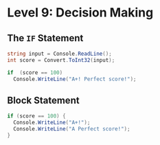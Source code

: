 # Level 9: Decision Making
## The `IF` Statement

```csharp
string input = Console.ReadLine();
int score = Convert.ToInt32(input);

if  (score == 100)
  Console.WriteLine("A+! Perfect score!");
```

## Block Statement

```csharp
if (score == 100) {
  Console.WriteLine("A+!");
  Console.WriteLine("A Perfect score!");
}
